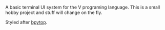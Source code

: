 A basic terminal UI system for the V programing language. This is a small hobby project and stuff will change on the fly.

Styled after [bpytop](https://github.com/aristocratos/bpytop).
